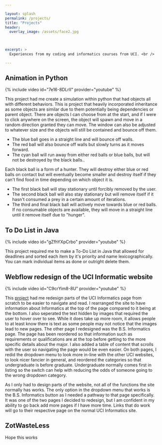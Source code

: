 ```yaml
---

layout: splash
permalink: /projects/
title: "Projects"
header:
  overlay_image: /assets/face2.jpg
  
  

excerpt: >
  Experiences from my coding and informatics courses from UCI. <br />

---
```

## Animation in Python
{% include video id="7e16-8DLrlI" provider="youtube" %}

This project had me create a simulation within python that had objects all with different behaviors. This is project that heavily incorporated inheritance as some objects are similar due to them potentially being dependencies or parent object. There are objects I can choose from at the start, and if I were to click anywhere on the screen, the object will spawn and move in a random direction granted they can move. The window can also be adjusted to whatever size and the objects will still be contained and bounce off them.

* The blue ball goes in a straight line and will bounce off walls.
* The red ball will also bounce off walls but slowly turns as it moves forward.
* The cyan ball will run away from either red balls or blue balls, but will not be destroyed by the black balls..

Each black ball is a form of a hunter. They will destroy either blue or red balls on contact but will eventually become smaller and destroy itself if they can't find food in time depending on which object it is.

* The first black ball will stay stationary until forcibly removed by the user.
* The second black ball will also stay stationary but will remove itself if it hasn't consumed a prey in a certain amount of iterations.
* The third and final black ball will actively move towards blue or red balls. If no consumable objects are available, they will move in a straight line until it remove itself due to "hunger". 

## To Do List in Java
{% include video id="gZfhYXpCrbo" provider="youtube" %}

This project required me to make a To-Do List in Java that allowed for deadlines and sorted each item by it's priority and name lexicographically. You can mark individual items as done or outright delete them. 

## Webflow redesign of the UCI Informatic website
{% include video id="C9crYim8-8U" provider="youtube" %}

This [project](https://inf-131-p3-042124.webflow.io/) had me redesign parts of the UCI Informatics page from scratch to be easier to navigate and read. I rearranged the site to have information about Informatics at the top of the page compared to it being at the bottom. I also seperated the text hidden by images that required the user to hover over to see. While it does take up more room, it allows people to at least know there is text as some people may not notice that the images lead to new pages. The other page I redesigned was the B.S. Informatics page. The page has been reordered so that information such as requirements or qualifications are at the top before getting to the more specific details about the major. I also added a table of content that scrolls with the user so navigating the page would be even easier. On both pages, I redid the dropdown menu to look more in-line with the other UCI websites, to look nicer fancier in general, and reordered the categories so that undergraduate is before graduate. Undergraduate normally comes first in listing so the switch can help with reducing the odds of someone going to the wrong dropdown category. 

As I only had to design parts of the website, not all of the functions the site normally has works. The only option in the dropdown menu that works is the B.S. Informatics button as I needed a pathway to that page specifically. It was one of the two pages I decided to redesign, but I am confident in my ability to go back add more pages if I have more time. Links that do work will go to their respective page on the normal UCI Informatics site.

## ZotWasteLess

Hope this works
